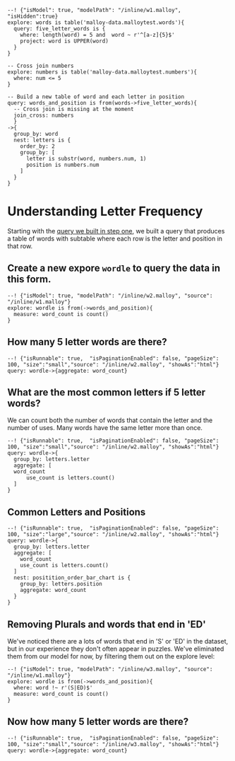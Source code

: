 
```malloy
--! {"isModel": true, "modelPath": "/inline/w1.malloy", "isHidden":true}
explore: words is table('malloy-data.malloytest.words'){
  query: five_letter_words is {
    where: length(word) = 5 and  word ~ r'^[a-z]{5}$'
    project: word is UPPER(word)
  }
}

-- Cross join numbers
explore: numbers is table('malloy-data.malloytest.numbers'){
  where: num <= 5
}

-- Build a new table of word and each letter in position
query: words_and_position is from(words->five_letter_words){
  -- Cross join is missing at the moment
  join_cross: numbers
  }
->{
  group_by: word
  nest: letters is {
    order_by: 2
    group_by: [
      letter is substr(word, numbers.num, 1)
      position is numbers.num
    ]
  }
}
```

# Understanding Letter Frequency

Starting with the [query we built in step one](wordle1a.md), we built a query that produces a table of words with subtable where
each row is the letter and position in that row.


## Create a new expore `wordle` to query the data in this form.

```malloy
--! {"isModel": true, "modelPath": "/inline/w2.malloy", "source": "/inline/w1.malloy"}
explore: wordle is from(->words_and_position){
  measure: word_count is count()
}
```

## How many 5 letter words are there?

```malloy
--! {"isRunnable": true,  "isPaginationEnabled": false, "pageSize": 100, "size":"small","source": "/inline/w2.malloy", "showAs":"html"}
query: wordle->{aggregate: word_count}
```

## What are the most common letters if 5 letter words?
We can count both the number of words that contain the letter and the number of uses.  Many words have the same
letter more than once.

```malloy
--! {"isRunnable": true,  "isPaginationEnabled": false, "pageSize": 100, "size":"small","source": "/inline/w2.malloy", "showAs":"html"}
query: wordle->{
  group_by: letters.letter
  aggregate: [
  word_count
      use_count is letters.count()
  ]
}
```

## Common Letters and Positions

```malloy
--! {"isRunnable": true,  "isPaginationEnabled": false, "pageSize": 100, "size":"large","source": "/inline/w2.malloy", "showAs":"html"}
query: wordle->{
  group_by: letters.letter
  aggregate: [
    word_count
    use_count is letters.count()
  ]
  nest: positition_order_bar_chart is {
    group_by: letters.position
    aggregate: word_count
  }
}
```

## Removing Plurals and words that end in 'ED'
We've noticed there are a lots of words that end in 'S' or 'ED' in the dataset, but in our experience they don't often appear in puzzles.  We've eliminated them from our model for now, by filtering them out on the explore level:

```malloy
--! {"isModel": true, "modelPath": "/inline/w3.malloy", "source": "/inline/w1.malloy"}
explore: wordle is from(->words_and_position){
  where: word !~ r'(S|ED)$'
  measure: word_count is count()
}
```

## Now how many 5 letter words are there?

```malloy
--! {"isRunnable": true,  "isPaginationEnabled": false, "pageSize": 100, "size":"small","source": "/inline/w3.malloy", "showAs":"html"}
query: wordle->{aggregate: word_count}
```
